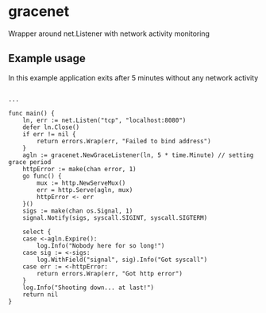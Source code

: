 # gracenet
Wrapper around net.Listener with network activity monitoring

## Example usage
In this example application exits after 5 minutes without any network activity

```golang

...

func main() {
    ln, err := net.Listen("tcp", "localhost:8080")
    defer ln.Close()
    if err != nil {
        return errors.Wrap(err, "Failed to bind address")
    }
    agln := gracenet.NewGraceListener(ln, 5 * time.Minute) // setting grace period
    httpError := make(chan error, 1)
    go func() {
        mux := http.NewServeMux()
        err = http.Serve(agln, mux)
        httpError <- err
    }()
    sigs := make(chan os.Signal, 1)
    signal.Notify(sigs, syscall.SIGINT, syscall.SIGTERM)

    select {
    case <-agln.Expire():
        log.Info("Nobody here for so long!")
    case sig := <-sigs:
        log.WithField("signal", sig).Info("Got syscall")
    case err := <-httpError:
        return errors.Wrap(err, "Got http error")
    }
    log.Info("Shooting down... at last!")
    return nil
}
```
